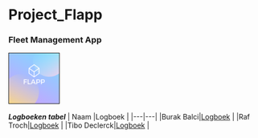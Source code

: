 # Project_Flapp

### Fleet Management App
<img src="FLAPP.png" border=1px alt="Flapp" width="100"/>

**_Logboeken tabel_**
| Naam |Logboek |
|---|---|
|Burak Balci|[Logboek](BurakLogboek.md) |
|Raf Troch|[Logboek](RafLogboek.md) |
|Tibo Declerck|[Logboek](TiboLogboek.md) |
